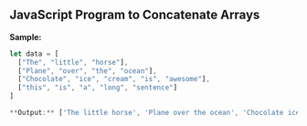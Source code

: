 ## JavaScript Program to Concatenate Arrays

**Sample:**
```javascript
let data = [
  ["The", "little", "horse"],
  ["Plane", "over", "the", "ocean"],
  ["Chocolate", "ice", "cream", "is", "awesome"],
  ["this", "is", "a", "long", "sentence"]
]

**Output:** ['The little horse', 'Plane over the ocean', 'Chocolate ice cream is awesome', 'this is a long sentence']
